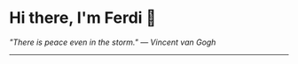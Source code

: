 <h1>Hi there, I'm Ferdi 👋</h1>

<p><em>
  "There is peace even in the storm." — Vincent van Gogh
</em></p>

---
